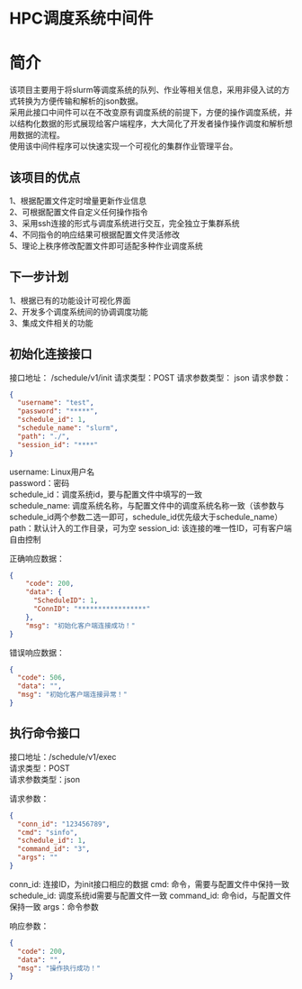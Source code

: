 # HPC调度系统中间件
# 简介
该项目主要用于将slurm等调度系统的队列、作业等相关信息，采用非侵入试的方式转换为方便传输和解析的json数据。  
采用此接口中间件可以在不改变原有调度系统的前提下，方便的操作调度系统，并以结构化数据的形式展现给客户端程序，大大简化了开发者操作操作调度和解析想用数据的流程。   
使用该中间件程序可以快速实现一个可视化的集群作业管理平台。  

## 该项目的优点
1、根据配置文件定时增量更新作业信息  
2、可根据配置文件自定义任何操作指令  
3、采用ssh连接的形式与调度系统进行交互，完全独立于集群系统  
4、不同指令的响应结果可根据配置文件灵活修改  
5、理论上秩序修改配置文件即可适配多种作业调度系统


## 下一步计划
1、根据已有的功能设计可视化界面  
2、开发多个调度系统间的协调调度功能  
3、集成文件相关的功能  

## 初始化连接接口 
接口地址： /schedule/v1/init
请求类型：POST
请求参数类型： json
请求参数：
```json
{
  "username": "test", 
  "password": "*****",
  "schedule_id": 1,
  "schedule_name": "slurm",
  "path": "./",
  "session_id": "****"
}
```
username: Linux用户名  
password：密码  
schedule_id：调度系统id，要与配置文件中填写的一致  
schedule_name: 调度系统名称，与配置文件中的调度系统名称一致（该参数与schedule_id两个参数二选一即可，schedule_id优先级大于schedule_name）  
path：默认计入的工作目录，可为空
session_id: 该连接的唯一性ID，可有客户端自由控制

正确响应数据：   
```json
{
    "code": 200,
    "data": {
      "ScheduleID": 1,
      "ConnID": "*****************"
    },
    "msg": "初始化客户端连接成功！"
}
```
错误响应数据：
```json
{
  "code": 506,
  "data": "",
  "msg": "初始化客户端连接异常！"
}
```


## 执行命令接口
接口地址：/schedule/v1/exec  
请求类型：POST  
请求参数类型：json

请求参数：
```json
{
  "conn_id": "123456789",
  "cmd": "sinfo",
  "schedule_id": 1,
  "command_id": "3",
  "args": ""
}
```
conn_id: 连接ID，为init接口相应的数据
cmd: 命令，需要与配置文件中保持一致
schedule_id: 调度系统id需要与配置文件一致
command_id: 命令id，与配置文件保持一致
args：命令参数

响应参数：
```json
{
  "code": 200,
  "data": "",
  "msg": "操作执行成功！"
}
```
